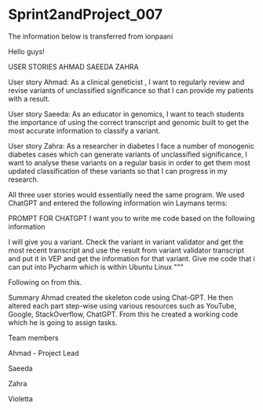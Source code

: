 # Sprint2andProject_007

The information below is transferred from ionpaani

Hello guys!

USER STORIES AHMAD SAEEDA ZAHRA

User story Ahmad: As a clinical geneticist , I want to regularly review and revise variants of unclassified significance so that I can provide my patients with a result.

User story Saeeda: As an educator in genomics, I want to teach students the importance of using the correct transcript and genomic built to get the most accurate information to classify a variant.

User story Zahra: As a researcher in diabetes I face a number of monogenic diabetes cases which can generate variants of unclassified significance, I want to analyse these variants on a regular basis in order to get them most updated classification of these variants so that I can progress in my research.

All three user stories would essentially need the same program. We used ChatGPT and entered the following information win Laymans terms:

PROMPT FOR CHATGPT I want you to write me code based on the following information

I will give you a variant. Check the variant in variant validator and get the most recent transcript and use the result from variant validator transcript and put it in VEP and get the information for that variant. Give me code that i can put into Pycharm which is within Ubuntu Linux """

Following on from this.

Summary Ahmad created the skeleton code using Chat-GPT. He then altered each part step-wise using various resources such as YouTube, Google, StackOverflow, ChatGPT. From this he created a working code which he is going to assign tasks.

Team members

Ahmad - Project Lead

Saeeda

Zahra

Violetta
